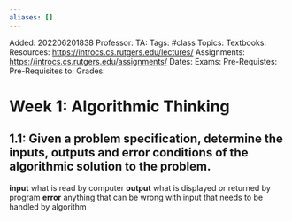 ```yaml
---
aliases: []
---
```

Added: 202206201838
Professor:
TA:
Tags: #class
Topics: 
Textbooks:
Resources: https://introcs.cs.rutgers.edu/lectures/
Assignments: https://introcs.cs.rutgers.edu/assignments/
Dates:
Exams:
Pre-Requistes:
Pre-Requisites to:
Grades:

# Week 1: Algorithmic Thinking
## 1.1: Given a problem specification, determine the inputs, outputs and error conditions of the algorithmic solution to the problem.
**input** what is read by computer
**output** what is displayed or returned by program
**error** anything that can be wrong with input that needs to be handled by algorithm